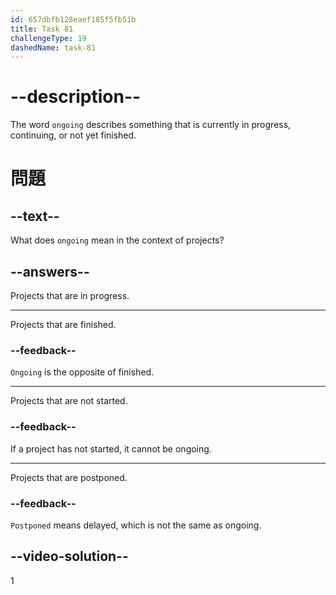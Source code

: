 ```yaml
---
id: 657dbfb128eaef185f5fb51b
title: Task 81
challengeType: 19
dashedName: task-81
---
```


# --description--

The word `ongoing` describes something that is currently in progress, continuing, or not yet finished.

# 問題

## --text--

What does `ongoing` mean in the context of projects?

## --answers--

Projects that are in progress.

---

Projects that are finished.

### --feedback--

`Ongoing` is the opposite of finished.

---

Projects that are not started.

### --feedback--

If a project has not started, it cannot be ongoing.

---

Projects that are postponed.

### --feedback--

`Postponed` means delayed, which is not the same as ongoing.

## --video-solution--

1
